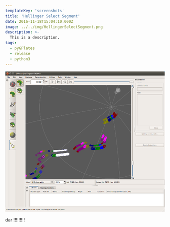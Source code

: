 ```yaml
---
templateKey: 'screenshots'
title: 'Hellinger Select Segment'
date: 2016-11-18T15:04:10.000Z
image: ../../img/HellingerSelectSegment.png
description: >-
  This is a description. 
tags:
  - pyGPlates
  - release
  - python3
---
```

![HellingerSelectSegment](../../img/HellingerSelectSegment.png)

dar !!!!!!!!!
